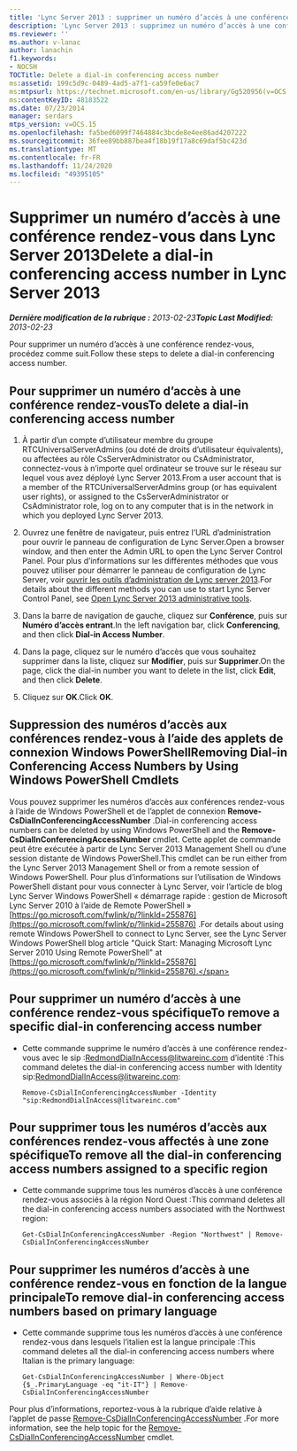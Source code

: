 ```yaml
---
title: 'Lync Server 2013 : supprimer un numéro d’accès à une conférence rendez-vous'
description: 'Lync Server 2013 : supprimez un numéro d’accès à une conférence rendez-vous.'
ms.reviewer: ''
ms.author: v-lanac
author: lanachin
f1.keywords:
- NOCSH
TOCTitle: Delete a dial-in conferencing access number
ms:assetid: 199c5d9c-0489-4ad5-a7f1-ca59fe0e6ac7
ms:mtpsurl: https://technet.microsoft.com/en-us/library/Gg520956(v=OCS.15)
ms:contentKeyID: 48183522
ms.date: 07/23/2014
manager: serdars
mtps_version: v=OCS.15
ms.openlocfilehash: fa5bed6099f7464884c3bcde8e4ee86ad4207222
ms.sourcegitcommit: 36fee89bb887bea4f18b19f17a8c69daf5bc423d
ms.translationtype: MT
ms.contentlocale: fr-FR
ms.lasthandoff: 11/24/2020
ms.locfileid: "49395105"
---
```

# <a name="delete-a-dial-in-conferencing-access-number-in-lync-server-2013"></a><span data-ttu-id="08945-103">Supprimer un numéro d’accès à une conférence rendez-vous dans Lync Server 2013</span><span class="sxs-lookup"><span data-stu-id="08945-103">Delete a dial-in conferencing access number in Lync Server 2013</span></span>

<div data-xmlns="http://www.w3.org/1999/xhtml">

<div class="topic" data-xmlns="http://www.w3.org/1999/xhtml" data-msxsl="urn:schemas-microsoft-com:xslt" data-cs="https://msdn.microsoft.com/">

<div data-asp="https://msdn2.microsoft.com/asp">



</div>

<div id="mainSection">

<div id="mainBody"><span data-ttu-id="08945-104">

<span> </span></span><span class="sxs-lookup"><span data-stu-id="08945-104">

<span> </span></span></span>

<span data-ttu-id="08945-105">_**Dernière modification de la rubrique :** 2013-02-23_</span><span class="sxs-lookup"><span data-stu-id="08945-105">_**Topic Last Modified:** 2013-02-23_</span></span>

<span data-ttu-id="08945-106">Pour supprimer un numéro d’accès à une conférence rendez-vous, procédez comme suit.</span><span class="sxs-lookup"><span data-stu-id="08945-106">Follow these steps to delete a dial-in conferencing access number.</span></span>

<div>

## <a name="to-delete-a-dial-in-conferencing-access-number"></a><span data-ttu-id="08945-107">Pour supprimer un numéro d’accès à une conférence rendez-vous</span><span class="sxs-lookup"><span data-stu-id="08945-107">To delete a dial-in conferencing access number</span></span>

1.  <span data-ttu-id="08945-108">À partir d’un compte d’utilisateur membre du groupe RTCUniversalServerAdmins (ou doté de droits d’utilisateur équivalents), ou affectées au rôle CsServerAdministrator ou CsAdministrator, connectez-vous à n’importe quel ordinateur se trouve sur le réseau sur lequel vous avez déployé Lync Server 2013.</span><span class="sxs-lookup"><span data-stu-id="08945-108">From a user account that is a member of the RTCUniversalServerAdmins group (or has equivalent user rights), or assigned to the CsServerAdministrator or CsAdministrator role, log on to any computer that is in the network in which you deployed Lync Server 2013.</span></span>

2.  <span data-ttu-id="08945-109">Ouvrez une fenêtre de navigateur, puis entrez l’URL d’administration pour ouvrir le panneau de configuration de Lync Server.</span><span class="sxs-lookup"><span data-stu-id="08945-109">Open a browser window, and then enter the Admin URL to open the Lync Server Control Panel.</span></span> <span data-ttu-id="08945-110">Pour plus d’informations sur les différentes méthodes que vous pouvez utiliser pour démarrer le panneau de configuration de Lync Server, voir [ouvrir les outils d’administration de Lync server 2013](lync-server-2013-open-lync-server-administrative-tools.md).</span><span class="sxs-lookup"><span data-stu-id="08945-110">For details about the different methods you can use to start Lync Server Control Panel, see [Open Lync Server 2013 administrative tools](lync-server-2013-open-lync-server-administrative-tools.md).</span></span>

3.  <span data-ttu-id="08945-111">Dans la barre de navigation de gauche, cliquez sur **Conférence**, puis sur **Numéro d’accès entrant**.</span><span class="sxs-lookup"><span data-stu-id="08945-111">In the left navigation bar, click **Conferencing**, and then click **Dial-in Access Number**.</span></span>

4.  <span data-ttu-id="08945-112">Dans la page, cliquez sur le numéro d’accès que vous souhaitez supprimer dans la liste, cliquez sur **Modifier**, puis sur **Supprimer**.</span><span class="sxs-lookup"><span data-stu-id="08945-112">On the page, click the dial-in number you want to delete in the list, click **Edit**, and then click **Delete**.</span></span>

5.  <span data-ttu-id="08945-113">Cliquez sur **OK**.</span><span class="sxs-lookup"><span data-stu-id="08945-113">Click **OK**.</span></span>

</div>

<div>

## <a name="removing-dial-in-conferencing-access-numbers-by-using-windows-powershell-cmdlets"></a><span data-ttu-id="08945-114">Suppression des numéros d’accès aux conférences rendez-vous à l’aide des applets de connexion Windows PowerShell</span><span class="sxs-lookup"><span data-stu-id="08945-114">Removing Dial-in Conferencing Access Numbers by Using Windows PowerShell Cmdlets</span></span>

<span data-ttu-id="08945-115">Vous pouvez supprimer les numéros d’accès aux conférences rendez-vous à l’aide de Windows PowerShell et de l’applet de connexion **Remove-CsDialInConferencingAccessNumber** .</span><span class="sxs-lookup"><span data-stu-id="08945-115">Dial-in conferencing access numbers can be deleted by using Windows PowerShell and the **Remove-CsDialInConferencingAccessNumber** cmdlet.</span></span> <span data-ttu-id="08945-116">Cette applet de commande peut être exécutée à partir de Lync Server 2013 Management Shell ou d’une session distante de Windows PowerShell.</span><span class="sxs-lookup"><span data-stu-id="08945-116">This cmdlet can be run either from the Lync Server 2013 Management Shell or from a remote session of Windows PowerShell.</span></span> <span data-ttu-id="08945-117">Pour plus d’informations sur l’utilisation de Windows PowerShell distant pour vous connecter à Lync Server, voir l’article de blog Lync Server Windows PowerShell « démarrage rapide : gestion de Microsoft Lync Server 2010 à l’aide de Remote PowerShell » [https://go.microsoft.com/fwlink/p/?linkId=255876](https://go.microsoft.com/fwlink/p/?linkid=255876) .</span><span class="sxs-lookup"><span data-stu-id="08945-117">For details about using remote Windows PowerShell to connect to Lync Server, see the Lync Server Windows PowerShell blog article "Quick Start: Managing Microsoft Lync Server 2010 Using Remote PowerShell" at [https://go.microsoft.com/fwlink/p/?linkId=255876](https://go.microsoft.com/fwlink/p/?linkid=255876).</span></span>

<div>

## <a name="to-remove-a-specific-dial-in-conferencing-access-number"></a><span data-ttu-id="08945-118">Pour supprimer un numéro d’accès à une conférence rendez-vous spécifique</span><span class="sxs-lookup"><span data-stu-id="08945-118">To remove a specific dial-in conferencing access number</span></span>

  - <span data-ttu-id="08945-119">Cette commande supprime le numéro d’accès à une conférence rendez-vous avec le sip :RedmondDialInAccess@litwareinc.com d’identité :</span><span class="sxs-lookup"><span data-stu-id="08945-119">This command deletes the dial-in conferencing access number with Identity sip:RedmondDialInAccess@litwareinc.com:</span></span>
    
        Remove-CsDialInConferencingAccessNumber -Identity "sip:RedmondDialInAccess@litwareinc.com"

</div>

<div>

## <a name="to-remove-all-the-dial-in-conferencing-access-numbers-assigned-to-a-specific-region"></a><span data-ttu-id="08945-120">Pour supprimer tous les numéros d’accès aux conférences rendez-vous affectés à une zone spécifique</span><span class="sxs-lookup"><span data-stu-id="08945-120">To remove all the dial-in conferencing access numbers assigned to a specific region</span></span>

  - <span data-ttu-id="08945-121">Cette commande supprime tous les numéros d’accès à une conférence rendez-vous associés à la région Nord Ouest :</span><span class="sxs-lookup"><span data-stu-id="08945-121">This command deletes all the dial-in conferencing access numbers associated with the Northwest region:</span></span>
    
        Get-CsDialInConferencingAccessNumber -Region "Northwest" | Remove-CsDialInConferencingAccessNumber

</div>

<div>

## <a name="to-remove-dial-in-conferencing-access-numbers-based-on-primary-language"></a><span data-ttu-id="08945-122">Pour supprimer les numéros d’accès à une conférence rendez-vous en fonction de la langue principale</span><span class="sxs-lookup"><span data-stu-id="08945-122">To remove dial-in conferencing access numbers based on primary language</span></span>

  - <span data-ttu-id="08945-123">Cette commande supprime tous les numéros d’accès à une conférence rendez-vous dans lesquels l’italien est la langue principale :</span><span class="sxs-lookup"><span data-stu-id="08945-123">This command deletes all the dial-in conferencing access numbers where Italian is the primary language:</span></span>
    
        Get-CsDialInConferencingAccessNumber | Where-Object {$_.PrimaryLanguage -eq "it-IT"} | Remove-CsDialInConferencingAccessNumber

</div>

<span data-ttu-id="08945-124">Pour plus d’informations, reportez-vous à la rubrique d’aide relative à l’applet de passe [Remove-CsDialInConferencingAccessNumber](https://docs.microsoft.com/powershell/module/skype/Remove-CsDialInConferencingAccessNumber) .</span><span class="sxs-lookup"><span data-stu-id="08945-124">For more information, see the help topic for the [Remove-CsDialInConferencingAccessNumber](https://docs.microsoft.com/powershell/module/skype/Remove-CsDialInConferencingAccessNumber) cmdlet.</span></span>

<span data-ttu-id="08945-125"></div>

</div>

<span> </span>

</div>

</div>

</span><span class="sxs-lookup"><span data-stu-id="08945-125"></div>

</div>

<span> </span>

</div>

</div>

</span></span></div>

